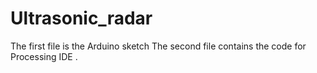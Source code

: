 # Ultrasonic_radar
The first file is the Arduino sketch
The second file contains the code for Processing IDE .
